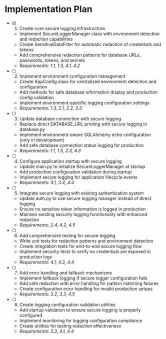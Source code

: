 # Implementation Plan

- [x] 1. Create core secure logging infrastructure
  - Implement SecureLoggerManager class with environment detection and redaction capabilities
  - Create SensitiveDataFilter for automatic redaction of credentials and tokens
  - Add comprehensive redaction patterns for database URLs, passwords, tokens, and secrets
  - _Requirements: 1.1, 1.3, 4.1, 4.2_

- [ ] 2. Implement environment configuration management
  - Create AppConfig class for centralized environment detection and configuration
  - Add methods for safe database information display and production config validation
  - Implement environment-specific logging configuration settings
  - _Requirements: 1.3, 2.1, 2.2, 3.3_

- [ ] 3. Update database connection with secure logging
  - Replace direct DATABASE_URL printing with secure logging in database.py
  - Implement environment-aware SQLAlchemy echo configuration (only in development)
  - Add safe database connection status logging for production
  - _Requirements: 1.1, 1.5, 2.3, 4.3_

- [ ] 4. Configure application startup with secure logging
  - Update main.py to initialize SecureLoggerManager at startup
  - Add production configuration validation during startup
  - Implement secure logging for application lifecycle events
  - _Requirements: 3.1, 3.4, 4.4_

- [ ] 5. Integrate secure logging with existing authentication system
  - Update auth.py to use secure logging manager instead of direct logging
  - Ensure no sensitive token information is logged in production
  - Maintain existing security logging functionality with enhanced redaction
  - _Requirements: 2.4, 4.2, 4.5_

- [ ] 6. Add comprehensive testing for secure logging
  - Write unit tests for redaction patterns and environment detection
  - Create integration tests for end-to-end secure logging flow
  - Implement security tests to verify no credentials are exposed in production logs
  - _Requirements: 4.1, 4.3, 4.4_

- [ ] 7. Add error handling and fallback mechanisms
  - Implement fallback logging if secure logger configuration fails
  - Add safe redaction with error handling for pattern matching failures
  - Create configuration error handling for invalid production setups
  - _Requirements: 3.2, 3.3, 4.5_

- [ ] 8. Create logging configuration validation utilities
  - Add startup validation to ensure secure logging is properly configured
  - Implement monitoring for logging configuration compliance
  - Create utilities for testing redaction effectiveness
  - _Requirements: 3.3, 4.1, 4.4_